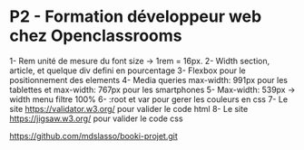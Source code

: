 # P2 - Formation développeur web chez Openclassrooms

1- Rem unité de mesure du font size -> 1rem = 16px. 
2- Width section, article, et quelque div defini en pourcentage 
3- Flexbox pour le positionnement des elements
4- Media queries max-width: 991px pour les tablettes et max-width: 767px pour les smartphones
5- Max-width: 539px -> width menu filtre  100% 
6- :root et var pour gerer les couleurs en css
7- Le site https://validator.w3.org/ pour valider le  code  html
8- Le site https://jigsaw.w3.org/ pour valider le  code css


https://github.com/mdslasso/booki-projet.git
 